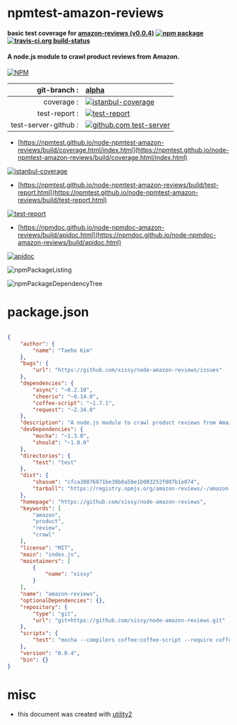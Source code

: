 # npmtest-amazon-reviews

#### basic test coverage for  [amazon-reviews (v0.0.4)](https://github.com/xissy/node-amazon-reviews)  [![npm package](https://img.shields.io/npm/v/npmtest-amazon-reviews.svg?style=flat-square)](https://www.npmjs.org/package/npmtest-amazon-reviews) [![travis-ci.org build-status](https://api.travis-ci.org/npmtest/node-npmtest-amazon-reviews.svg)](https://travis-ci.org/npmtest/node-npmtest-amazon-reviews)

#### A node.js module to crawl product reviews from Amazon.

[![NPM](https://nodei.co/npm/amazon-reviews.png?downloads=true&downloadRank=true&stars=true)](https://www.npmjs.com/package/amazon-reviews)

| git-branch : | [alpha](https://github.com/npmtest/node-npmtest-amazon-reviews/tree/alpha)|
|--:|:--|
| coverage : | [![istanbul-coverage](https://npmtest.github.io/node-npmtest-amazon-reviews/build/coverage.badge.svg)](https://npmtest.github.io/node-npmtest-amazon-reviews/build/coverage.html/index.html)|
| test-report : | [![test-report](https://npmtest.github.io/node-npmtest-amazon-reviews/build/test-report.badge.svg)](https://npmtest.github.io/node-npmtest-amazon-reviews/build/test-report.html)|
| test-server-github : | [![github.com test-server](https://npmtest.github.io/node-npmtest-amazon-reviews/GitHub-Mark-32px.png)](https://npmtest.github.io/node-npmtest-amazon-reviews/build/app/index.html) | | build-artifacts : | [![build-artifacts](https://npmtest.github.io/node-npmtest-amazon-reviews/glyphicons_144_folder_open.png)](https://github.com/npmtest/node-npmtest-amazon-reviews/tree/gh-pages/build)|

- [https://npmtest.github.io/node-npmtest-amazon-reviews/build/coverage.html/index.html](https://npmtest.github.io/node-npmtest-amazon-reviews/build/coverage.html/index.html)

[![istanbul-coverage](https://npmtest.github.io/node-npmtest-amazon-reviews/build/screenCapture.buildCi.browser.%252Ftmp%252Fbuild%252Fcoverage.lib.html.png)](https://npmtest.github.io/node-npmtest-amazon-reviews/build/coverage.html/index.html)

- [https://npmtest.github.io/node-npmtest-amazon-reviews/build/test-report.html](https://npmtest.github.io/node-npmtest-amazon-reviews/build/test-report.html)

[![test-report](https://npmtest.github.io/node-npmtest-amazon-reviews/build/screenCapture.buildCi.browser.%252Ftmp%252Fbuild%252Ftest-report.html.png)](https://npmtest.github.io/node-npmtest-amazon-reviews/build/test-report.html)

- [https://npmdoc.github.io/node-npmdoc-amazon-reviews/build/apidoc.html](https://npmdoc.github.io/node-npmdoc-amazon-reviews/build/apidoc.html)

[![apidoc](https://npmdoc.github.io/node-npmdoc-amazon-reviews/build/screenCapture.buildCi.browser.%252Ftmp%252Fbuild%252Fapidoc.html.png)](https://npmdoc.github.io/node-npmdoc-amazon-reviews/build/apidoc.html)

![npmPackageListing](https://npmtest.github.io/node-npmtest-amazon-reviews/build/screenCapture.npmPackageListing.svg)

![npmPackageDependencyTree](https://npmtest.github.io/node-npmtest-amazon-reviews/build/screenCapture.npmPackageDependencyTree.svg)



# package.json

```json

{
    "author": {
        "name": "Taeho Kim"
    },
    "bugs": {
        "url": "https://github.com/xissy/node-amazon-reviews/issues"
    },
    "dependencies": {
        "async": "~0.2.10",
        "cheerio": "~0.14.0",
        "coffee-script": "~1.7.1",
        "request": "~2.34.0"
    },
    "description": "A node.js module to crawl product reviews from Amazon.",
    "devDependencies": {
        "mocha": "~1.3.0",
        "should": "~1.0.0"
    },
    "directories": {
        "test": "test"
    },
    "dist": {
        "shasum": "cfca38876871be38b8a58e1b003252f007b1e074",
        "tarball": "https://registry.npmjs.org/amazon-reviews/-/amazon-reviews-0.0.4.tgz"
    },
    "homepage": "https://github.com/xissy/node-amazon-reviews",
    "keywords": [
        "amazon",
        "product",
        "review",
        "crawl"
    ],
    "license": "MIT",
    "main": "index.js",
    "maintainers": [
        {
            "name": "xissy"
        }
    ],
    "name": "amazon-reviews",
    "optionalDependencies": {},
    "repository": {
        "type": "git",
        "url": "git+https://github.com/xissy/node-amazon-reviews.git"
    },
    "scripts": {
        "test": "mocha --compilers coffee:coffee-script --require coffee-script/register --globals lw --recursive ./test -t 50000"
    },
    "version": "0.0.4",
    "bin": {}
}
```



# misc
- this document was created with [utility2](https://github.com/kaizhu256/node-utility2)
